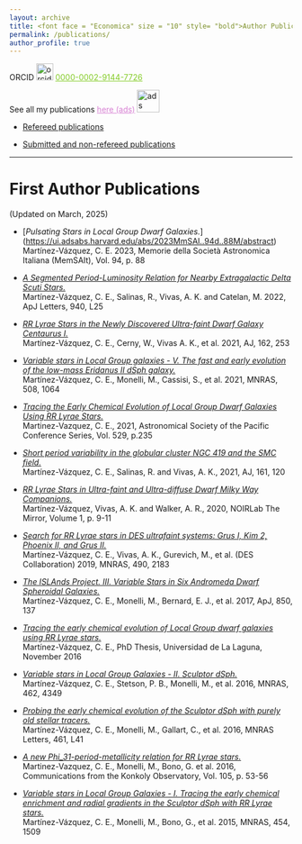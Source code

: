 ```yaml
---
layout: archive
title: <font face = "Economica" size = "10" style= "bold">Author Publications</font>
permalink: /publications/
author_profile: true
---
```

ORCID <img src="https://orcid.org/assets/vectors/orcid.logo.icon.svg" alt="orcid" width="30"/> <a href="https://orcid.org/0000-0002-9144-7726" style="color:#84CC27">0000-0002-9144-7726</a>

See all my publications <a href="https://ui.adsabs.harvard.edu/search/q=%20%20author%3A%22Mart%C3%ADnez-V%C3%A1zquez%2C%20C.%20E.%22&sort=date%20desc%2C%20bibcode%20desc&p_=0" style="color:#D881D4"> here (ads)</a>  <img src="https://ui.adsabs.harvard.edu/styles/img/transparent_logo.svg" alt="ads" width="40"/>

<ul>
  <li> <p> <a href="https://ui.adsabs.harvard.edu/search/filter_property_fq_property=AND&filter_property_fq_property=property%3A%22refereed%22&fq=%7B!type%3Daqp%20v%3D%24fq_property%7D&fq_property=(property%3A%22refereed%22)&q=%20%20author%3A%22Mart%C3%ADnez-V%C3%A1zquez%2C%20C.%20E.%22&sort=date%20desc%2C%20bibcode%20desc&p_=0"> Refereed publications </a> </p> </li> 
 
  <li> <p> <a href="https://ui.adsabs.harvard.edu/search/filter_property_fq_property=AND&filter_property_fq_property=property%3A%22notrefereed%22&fq=%7B!type%3Daqp%20v%3D%24fq_property%7D&fq_property=(property%3A%22notrefereed%22)&q=%20%20author%3A%22Mart%C3%ADnez-V%C3%A1zquez%2C%20C.%20E.%22&sort=date%20desc%2C%20bibcode%20desc&p_=0"> Submitted and non-refereed publications </a> </p> </li> 
</ul>


<!--
<h1>First Author Publications</h1>
{% if author.googlescholar %}
  You can also find my articles on <u><a href="{{author.googlescholar}}">my Google Scholar profile</a>.</u>
{% endif %}
{% include base_path %}
{% for post in site.publications reversed %}
  {% include archive-single.html %}
{% endfor %}
-->

---

First Author Publications
=========================

(Updated on March, 2025)

* [*Pulsating Stars in Local Group Dwarf Galaxies.*] (https://ui.adsabs.harvard.edu/abs/2023MmSAI..94d..88M/abstract)
<br> Martínez-Vázquez, C. E. 2023, Memorie della Società Astronomica Italiana (MemSAIt), Vol. 94, p. 88

* [*A Segmented Period-Luminosity Relation for Nearby Extragalactic Delta Scuti Stars.*](https://ui.adsabs.harvard.edu/abs/2022ApJ...940L..25M/abstract)
<br>Martínez-Vázquez, C. E., Salinas, R., Vivas, A. K. and Catelan, M. 2022, ApJ Letters, 940, L25

* [*RR Lyrae Stars in the Newly Discovered Ultra-faint Dwarf Galaxy Centaurus I.*](https://ui.adsabs.harvard.edu/abs/2021AJ....162..253M/abstract)
<br>Martínez-Vázquez, C. E., Cerny, W., Vivas A. K., et al. 2021, AJ, 162, 253

* [*Variable stars in Local Group galaxies - V. The fast and early evolution of the low-mass Eridanus II dSph galaxy.*](https://ui.adsabs.harvard.edu/abs/2021MNRAS.508.1064M/abstract)
<br>Martínez-Vázquez, C. E., Monelli, M., Cassisi, S., et al. 2021, MNRAS, 508, 1064

* [*Tracing the Early Chemical Evolution of Local Group Dwarf Galaxies Using RR Lyrae Stars.*](https://ui.adsabs.harvard.edu/abs/2021ASPC..529..235M/abstract)
<br>Martinez-Vazquez, C. E., 2021, Astronomical Society of the Pacific Conference Series, Vol. 529, p.235

* [*Short period variability in the globular cluster NGC 419 and the SMC field.*](https://ui.adsabs.harvard.edu/abs/2021AJ....161..120M/abstract)
<br>Martínez-Vázquez, C. E., Salinas, R. and Vivas, A. K., 2021, AJ, 161, 120

* [*RR Lyrae Stars in Ultra-faint and Ultra-diffuse Dwarf Milky Way Companions.*](https://ui.adsabs.harvard.edu/abs/2020Mirro...1....9M/abstract)
<br>Martínez-Vázquez, Vivas, A. K. and Walker, A. R., 2020, NOIRLab The Mirror, Volume 1, p. 9-11

* [*Search for RR Lyrae stars in DES ultrafaint systems: Grus I, Kim 2, Phoenix II, and Grus II.*](https://ui.adsabs.harvard.edu/abs/2019MNRAS.490.2183M/abstract)
<br>Martínez-Vázquez, C. E., Vivas, A. K., Gurevich, M., et al. (DES Collaboration) 2019, MNRAS, 490, 2183

* [*The ISLAnds Project. III. Variable Stars in Six Andromeda Dwarf Spheroidal Galaxies.*](https://ui.adsabs.harvard.edu/abs/2017ApJ...850..137M/abstract)
<br>Martínez-Vázquez, C. E., Monelli, M., Bernard, E. J., et al. 2017, ApJ, 850, 137

* [*Tracing the early chemical evolution of Local Group dwarf galaxies using RR Lyrae stars.*](https://ui.adsabs.harvard.edu/abs/2016PhDT.......483M/abstract)
<br>Martínez-Vázquez, C. E., PhD Thesis, Universidad de La Laguna, November 2016

* [*Variable stars in Local Group Galaxies - II. Sculptor dSph.*](https://ui.adsabs.harvard.edu/abs/2016MNRAS.462.4349M/abstract)
<br>Martínez-Vázquez, C. E., Stetson, P. B., Monelli, M., et al. 2016, MNRAS, 462, 4349

* [*Probing the early chemical evolution of the Sculptor dSph with purely old stellar tracers.*](https://ui.adsabs.harvard.edu/abs/2016MNRAS.461L..41M/abstract)
<br>Martínez-Vázquez, C. E., Monelli, M., Gallart, C., et al. 2016, MNRAS Letters, 461, L41

* [*A new Phi_31-period-metallicity relation for RR Lyrae stars.*](https://ui.adsabs.harvard.edu/abs/2016CoKon.105...53M/abstract)
<br>Martinez-Vazquez, C. E., Monelli, M., Bono, G. et al. 2016, Communications from the Konkoly Observatory, Vol. 105, p. 53-56

* [*Variable stars in Local Group Galaxies - I. Tracing the early chemical enrichment and radial gradients in the Sculptor dSph with RR Lyrae stars.*](https://ui.adsabs.harvard.edu/abs/2015MNRAS.454.1509M/abstract)
<br>Martínez-Vázquez, C. E., Monelli, M., Bono, G., et al. 2015, MNRAS, 454, 1509



